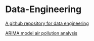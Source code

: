 # Data-Engineering


[A github repository for data engineering](https://github.com/Daniil90/data-modeling-postgres)


[ARIMA model air pollution analysis](https://github.com/aishrock006/Capstone-Project/blob/master/2Data%20modeling%20with%20SARIMA.ipynb)



